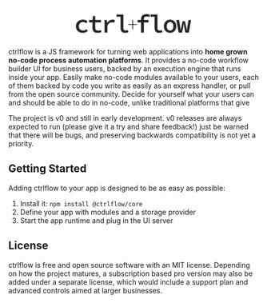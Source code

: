 <p align="center" style="margin-bottom: -5px">
  <img width="245" height="70" src="./docs/assets/Logo.PNG">
</p>

ctrlflow is a JS framework for turning web applications into **home grown no-code process automation platforms**. It provides a no-code workflow builder UI for business users, backed by an execution engine that runs inside your app. Easily make no-code modules available to your users, each of them backed by code you write as easily as an express handler, or pull from the open source community. Decide for yourself what your users can and should be able to do in no-code, unlike traditional platforms that give

The project is v0 and still in early development. v0 releases are always expected to run (please give it a try and share feedback!) just be warned that there will be bugs, and preserving backwards compatibility is not yet a priority.

## Getting Started

Adding ctrlflow to your app is designed to be as easy as possible:

1) Install it: `npm install @ctrlflow/core`
2) Define your app with modules and a storage provider
3) Start the app runtime and plug in the UI server

## License

ctrlflow is free and open source software with an MIT license. Depending on how the project matures, a subscription based pro version may also be added under a separate license, which would include a support plan and advanced controls aimed at larger businesses.
